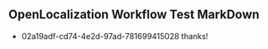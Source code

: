 ## OpenLocalization Workflow Test MarkDown
* 02a19adf-cd74-4e2d-97ad-781699415028 thanks!

<!--HONumber=Jul16_HO4-->



